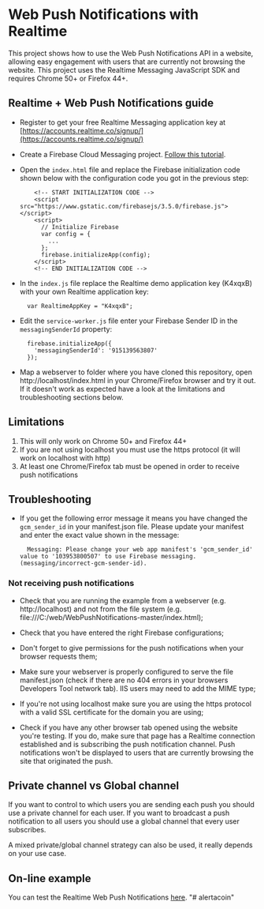 # Web Push Notifications with Realtime
This project shows how to use the Web Push Notifications API in a website, allowing easy engagement with users that are currently not browsing the website. This project uses the Realtime Messaging JavaScript SDK and requires Chrome 50+ or Firefox 44+.

## Realtime + Web Push Notifications guide

- Register to get your free Realtime Messaging application key at [https://accounts.realtime.co/signup/](https://accounts.realtime.co/signup/)

- Create a Firebase Cloud Messaging project. [Follow this tutorial](http://messaging-public.realtime.co/documentation/starting-guide/mobilePushGCM.html).

- Open the `index.html` file and replace the Firebase initialization code shown below with the configuration code you got in the previous step:

		  <!-- START INITIALIZATION CODE -->
		  <script src="https://www.gstatic.com/firebasejs/3.5.0/firebase.js"></script>
		  <script>
		    // Initialize Firebase
		    var config = {
		      ...
		    };
		    firebase.initializeApp(config);
		  </script>
		  <!-- END INITIALIZATION CODE -->

- In the `index.js` file replace the Realtime demo application key (K4xqxB) with your own Realtime application key:

		var RealtimeAppKey = "K4xqxB"; 
	
- Edit the `service-worker.js` file enter your Firebase Sender ID in the `messagingSenderId` property:

		firebase.initializeApp({
		  'messagingSenderId': '915139563807'
		});

- Map a webserver to folder where you have cloned this repository, open http://localhost/index.html in your Chrome/Firefox browser and try it out. If it doesn't work as expected have a look at the limitations and troubleshooting sections below.                           
		

## Limitations
1. This will only work on Chrome 50+ and Firefox 44+
2. If you are not using localhost you must use the https protocol (it will work on localhost with http)
3. At least one Chrome/Firefox tab must be opened in order to receive push notifications 

## Troubleshooting

* If you get the following error message it means you have changed the `gcm_sender_id` in your manifest.json file. Please update your manifest and enter the exact value shown in the message:  

		Messaging: Please change your web app manifest's 'gcm_sender_id' value to '103953800507' to use Firebase messaging. (messaging/incorrect-gcm-sender-id).

### Not receiving push notifications		
* Check that you are running the example from a webserver (e.g. http://localhost) and not from the file system (e.g. file:///C:/web/WebPushNotifications-master/index.html);

* Check that you have entered the right Firebase configurations;

* Don't forget to give permissions for the push notifications when your browser requests them;

* Make sure your webserver is properly configured to serve the file manifest.json (check if there are no 404 errors in your browsers Developers Tool network tab). IIS users may need to add the MIME type; 

* If you're not using localhost make sure you are using the https protocol with a valid SSL certificate for the domain you are using;

* Check if you have any other browser tab opened using the website you're testing. If you do, make sure that page has a Realtime connection established and is subscribing the push notification channel. Push notifications won't be displayed to users that are currently browsing the site that originated the push.  

## Private channel vs Global channel
If you want to control to which users you are sending each push you should use a private channel for each user. If you want to broadcast a push notification to all users you should use a global channel that every user subscribes.

A mixed private/global channel strategy can also be used, it really depends on your use case.

## On-line example
You can test the Realtime Web Push Notifications [here](https://framework.realtime.co/demo/web-push).
"# alertacoin" 
